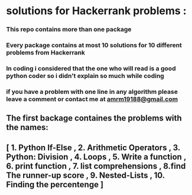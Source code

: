 # solutions for Hackerrank problems :
### This repo contains more than one package 

### Every package contains at most 10 solutions for 10 different problems from Hackerrank

### In coding i considered that the one who will read  is a good python coder so i didn't explain so much while coding 

### if you have a problem with one line in any algorithm please leave a comment or contact me at amrm19188@gmail.com 

## The first backage containes the problems with the names:
## [ 1. Python If-Else , 2. Arithmetic Operators , 3. Python: Division , 4. Loops , 5. Write a function , 6. print function , 7. list comprehensions , 8.find The runner-up score , 9. Nested-Lists , 10. Finding the percentenge ]
